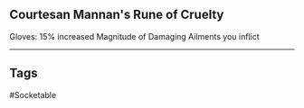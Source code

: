 ## Courtesan Mannan's Rune of Cruelty
Gloves: 15% increased Magnitude of Damaging Ailments you inflict

---
## Tags
#Socketable
